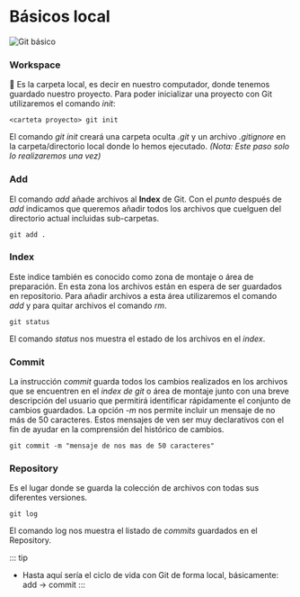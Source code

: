 # Básicos local

![Git básico](/git_basico.png)

### Workspace
📁 Es la carpeta local, es decir en nuestro computador, donde tenemos guardado nuestro proyecto. Para poder inicializar una proyecto con Git utilizaremos el comando *init*:

```
<carteta proyecto> git init
```
El comando *git init* creará una carpeta oculta *.git* y un archivo *.gitignore* en la carpeta/directorio local donde lo hemos ejecutado. *(Nota: Este paso solo lo realizaremos una vez)*

### Add
El comando *add* añade archivos al **Index** de Git. Con el *punto* después de *add* indicamos que queremos añadir todos los archivos que cuelguen del directorio actual incluidas sub-carpetas. 

```
git add .
```

### Index 
Este indice también es conocido como zona de montaje o área de preparación. En esta zona los archivos están en espera de ser guardados en repositorio. Para añadir archivos a esta área utilizaremos el comando *add* y para quitar archivos el comando *rm*.

```
git status
```
El comando *status* nos muestra el estado de los archivos en el *index*.

### Commit
La instrucción *commit* guarda todos los cambios realizados en los archivos que se encuentren en el *index de git* o área de montaje junto con una breve descripción del usuario que permitirá identificar rápidamente el conjunto de cambios guardados. La opción *-m* nos permite incluir un mensaje de no más de 50 caracteres. Estos mensajes de ven ser muy declarativos con el fin de ayudar en la comprensión del histórico de cambios. 

```
git commit -m "mensaje de nos mas de 50 caracteres"
```

### Repository

Es el lugar donde se guarda la colección de archivos con todas sus diferentes versiones. 

```
git log
```
El comando log nos muestra el listado de *commits* guardados en el Repository.

::: tip
- Hasta aquí sería el ciclo de vida con Git de forma local, básicamente:  
add -> commit
:::



